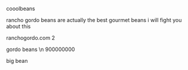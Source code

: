 cooolbeans

rancho gordo beans are actually the best gourmet beans i will fight you about this

ranchogordo.com 2

gordo beans \n 900000000



big bean

